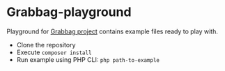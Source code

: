 # Grabbag-playground

Playground for [Grabbag project](https://github.com/slavielle/grabbag) contains example files ready to play with.

* Clone the repository
* Execute ```composer install```
* Run example using PHP CLI: ```php path-to-example```